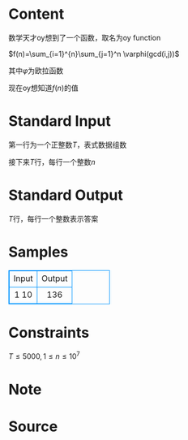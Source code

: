 
# Content

数学天才oy想到了一个函数，取名为oy function

$f(n)=\sum_{i=1}^{n}\sum_{j=1}^n \varphi(gcd(i,j))$

其中$\varphi$为欧拉函数

现在oy想知道$f(n)$的值

# Standard Input

第一行为一个正整数$T$，表式数据组数

接下来$T$行，每行一个整数$n$

# Standard Output

$T$行，每行一个整数表示答案

# Samples

<style>
        table,table tr th, table tr td { border:1px solid #0094ff; }
        table { width: 200px; min-height: 25px; line-height: 25px; text-align: center; border-collapse: collapse;}   
    </style>
<table>
	<tr>
		<td>Input</td>
		<td>Output</td>
	</tr>
<tr><td>1
10</td><td>136</td></tr></table>


# Constraints

$T \le 5000,1 \le n \le 10^7$

# Note



# Source


